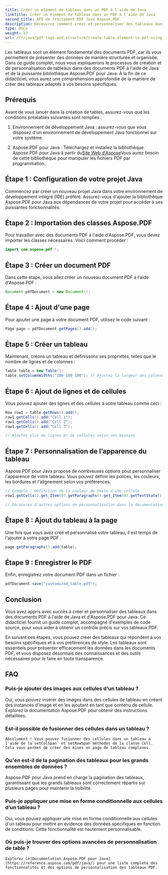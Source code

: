 ```yaml
---
title: Créer un élément de tableau dans un PDF à l'aide de Java
linktitle: Créer un élément de tableau dans un PDF à l'aide de Java
second_title: API de traitement PDF Java Aspose.PDF
description: Découvrez comment créer et personnaliser des tableaux dans des documents PDF à l'aide de Java et d'Aspose.PDF pour Java. Suivez notre guide détaillé avec des exemples de code source pour un contrôle précis de vos tableaux PDF.
type: docs
weight: 12
url: /fr/java/pdf-tags-and-structure/create-table-element-in-pdf-using-java/
---
```



Les tableaux sont un élément fondamental des documents PDF, car ils vous permettent de présenter des données de manière structurée et organisée. Dans ce guide complet, nous vous expliquerons le processus de création et de personnalisation de tableaux dans des documents PDF à l'aide de Java et de la puissante bibliothèque Aspose.PDF pour Java. À la fin de ce didacticiel, vous aurez une compréhension approfondie de la manière de créer des tableaux adaptés à vos besoins spécifiques.

## Prérequis

Avant de vous lancer dans la création de tables, assurez-vous que les conditions préalables suivantes sont remplies :

1. Environnement de développement Java : assurez-vous que vous disposez d'un environnement de développement Java fonctionnel sur votre système.

2.  Aspose.PDF pour Java : Téléchargez et installez la bibliothèque Aspose.PDF pour Java à partir du[Site Web d'Aspose](https://releases.aspose.com/pdf/java/)Vous aurez besoin de cette bibliothèque pour manipuler les fichiers PDF par programmation.

## Étape 1 : Configuration de votre projet Java

Commencez par créer un nouveau projet Java dans votre environnement de développement intégré (IDE) préféré. Assurez-vous d'ajouter la bibliothèque Aspose.PDF pour Java aux dépendances de votre projet pour accéder à ses puissantes fonctionnalités.

## Étape 2 : Importation des classes Aspose.PDF

Pour travailler avec des documents PDF à l'aide d'Aspose.PDF, vous devez importer les classes nécessaires. Voici comment procéder :

```java
import com.aspose.pdf.*;
```

## Étape 3 : Créer un document PDF

Dans cette étape, vous allez créer un nouveau document PDF à l'aide d'Aspose.PDF :

```java
Document pdfDocument = new Document();
```

## Étape 4 : Ajout d'une page

Pour ajouter une page à votre document PDF, utilisez le code suivant :

```java
Page page = pdfDocument.getPages().add();
```

## Étape 5 : Créer un tableau

Maintenant, créons un tableau et définissons ses propriétés, telles que le nombre de lignes et de colonnes :

```java
Table table = new Table();
table.setColumnWidths("100 100 100"); // Ajustez la largeur des colonnes selon vos besoins
```

## Étape 6 : Ajout de lignes et de cellules

Vous pouvez ajouter des lignes et des cellules à votre tableau comme ceci :

```java
Row row1 = table.getRows().add();
row1.getCells().add("Cell 1");
row1.getCells().add("Cell 2");
row1.getCells().add("Cell 3");

// Ajoutez plus de lignes et de cellules selon vos besoins
```

## Étape 7 : Personnalisation de l’apparence du tableau

Aspose.PDF pour Java propose de nombreuses options pour personnaliser l'apparence de votre tableau. Vous pouvez définir les polices, les couleurs, les bordures et l'alignement selon vos préférences.

```java
// Exemple : Définition de la couleur du texte d'une cellule
row1.getCells().get_Item(0).getParagraphs().get_Item(0).getTextState().setForegroundColor(Color.getRed());

// Découvrez d’autres options de personnalisation dans la documentation.
```

## Étape 8 : Ajout du tableau à la page

Une fois que vous avez créé et personnalisé votre tableau, il est temps de l'ajouter à votre page PDF :

```java
page.getParagraphs().add(table);
```

## Étape 9 : Enregistrer le PDF

Enfin, enregistrez votre document PDF dans un fichier :

```java
pdfDocument.save("customized_table.pdf");
```

## Conclusion

Vous avez appris avec succès à créer et personnaliser des tableaux dans des documents PDF à l'aide de Java et d'Aspose.PDF pour Java. Ce didacticiel fournit un guide complet, accompagné d'exemples de code source, pour vous aider à obtenir un contrôle précis sur vos tableaux PDF.

En suivant ces étapes, vous pouvez créer des tableaux qui répondent à vos besoins spécifiques et à vos préférences de style. Les tableaux sont essentiels pour présenter efficacement les données dans les documents PDF, et vous disposez désormais des connaissances et des outils nécessaires pour le faire en toute transparence.

## FAQ

### Puis-je ajouter des images aux cellules d’un tableau ?
   Oui, vous pouvez insérer des images dans des cellules de tableau en créant des instances d'image et en les ajoutant en tant que contenu de cellule. Explorez la documentation Aspose.PDF pour obtenir des instructions détaillées.

### Est-il possible de fusionner des cellules dans un tableau ?
    Absolument ! Vous pouvez fusionner des cellules dans un tableau à l'aide de la`setColSpan` et`setRowSpan`méthodes de la classe Cell. Cela vous permet de créer des mises en page de tableau complexes.

### Qu'en est-il de la pagination des tableaux pour les grands ensembles de données ?
   Aspose.PDF pour Java prend en charge la pagination des tableaux, garantissant que les grands tableaux sont correctement répartis sur plusieurs pages pour maintenir la lisibilité.

### Puis-je appliquer une mise en forme conditionnelle aux cellules d’un tableau ?
   Oui, vous pouvez appliquer une mise en forme conditionnelle aux cellules d'un tableau pour mettre en évidence des données spécifiques en fonction de conditions. Cette fonctionnalité est hautement personnalisable.

### Où puis-je trouver des options avancées de personnalisation de table ?
    Explorez le[Documentation Aspose.PDF pour Java](https://reference.aspose.com/pdf/java/) pour une liste complète des fonctionnalités et des options de personnalisation des tableaux PDF.